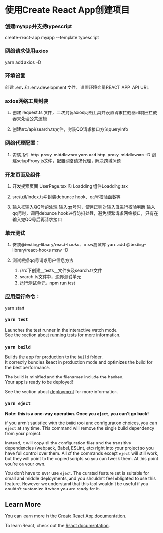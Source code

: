 # 使用Create React App创建项目

### 创建myapp并支持typescript

create-react-app myapp --template typescript

### 网络请求使用axios
yarn add axios -D

### 环境设置
创建 .env 和 .env.development 文件，设置环境变量REACT_APP_API_URL

### axios网络工具封装
1. 创建 request.ts 文件，二次封装axios网络工具并设置请求拦截器和响应拦截器来处理公共逻辑

2. 创建src/api/search.ts文件，封装QQ请求接口方法queryInfo

### 网络代理配置：
1. 安装插件 http-proxy-middleware
yarn add http-proxy-middleware -D
创建setupProxy.js文件，配置网络请求代理，解决跨域问题

### 开发页面及组件
1. 开发搜索页面 UserPage.tsx 和 Loadding 组件Loadding.tsx

2. src/util/index.ts中封装debunce hook、qq号校验函数等

3. 输入框输入QQ号的处理
    输入qq号时，使用正则对输入值进行校验判断
    输入qq号时，调用debunce hook进行防抖处理，避免频繁请求网络接口，只有在输入完QQ号后再请求接口
### 单元测试
1. 安装@testing-library/react-hooks、msw测试库
   yarn add @testing-library/react-hooks msw -D
2. 测试根据qq号请求用户信息方法
    
   1. /src下创建__tests__文件夹及search.ts文件
   2. search.ts文件中，边界测试单元
   3. 运行测试单元，npm run test
### 应用运行命令：

yarn start

### `yarn test`

Launches the test runner in the interactive watch mode.\
See the section about [running tests](https://facebook.github.io/create-react-app/docs/running-tests) for more information.

### `yarn build`

Builds the app for production to the `build` folder.\
It correctly bundles React in production mode and optimizes the build for the best performance.

The build is minified and the filenames include the hashes.\
Your app is ready to be deployed!

See the section about [deployment](https://facebook.github.io/create-react-app/docs/deployment) for more information.

### `yarn eject`

**Note: this is a one-way operation. Once you `eject`, you can’t go back!**

If you aren’t satisfied with the build tool and configuration choices, you can `eject` at any time. This command will remove the single build dependency from your project.

Instead, it will copy all the configuration files and the transitive dependencies (webpack, Babel, ESLint, etc) right into your project so you have full control over them. All of the commands except `eject` will still work, but they will point to the copied scripts so you can tweak them. At this point you’re on your own.

You don’t have to ever use `eject`. The curated feature set is suitable for small and middle deployments, and you shouldn’t feel obligated to use this feature. However we understand that this tool wouldn’t be useful if you couldn’t customize it when you are ready for it.

## Learn More

You can learn more in the [Create React App documentation](https://facebook.github.io/create-react-app/docs/getting-started).

To learn React, check out the [React documentation](https://reactjs.org/).
